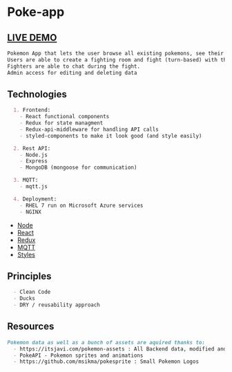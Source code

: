 # Poke-app
## [LIVE DEMO](http://pokeapp.live/pokemons/)
```markdown
Pokemon App that lets the user browse all existing pokemons, see their moves and play out fights with other users.
Users are able to create a fighting room and fight (turn-based) with their respective pokemons using MQTT over WebSockets.
Fighters are able to chat during the fight.
Admin access for editing and deleting data
```

## Technologies ##
```markdown
  1. Frontend:
    - React functional components
    - Redux for state managment
    - Redux-api-middleware for handling API calls
    - styled-components to make it look good (and style easily)

  2. Rest API:
    - Node.js
    - Express
    - MongoDB (mongoose for communication)

  3. MQTT:
    - mqtt.js

  4. Deployment: 
    - RHEL 7 run on Microsoft Azure services
    - NGINX
```
- [Node](/backend/)
- [React](/frontend/src)
- [Redux](/frontend/src/ducks)
- [MQTT](/frontend/src/middlewares)
- [Styles](/frontend/src/ui/styles)
## Principles ##
```markdown
  - Clean Code
  - Ducks
  - DRY / reusability approach
```
## Resources ##
```markdown
Pokemon data as well as a bunch of assets are aquired thanks to:
  - https://itsjavi.com/pokemon-assets : All Backend data, modified and tailored to fit the page purposes by me + Pokemon logos and type logos
  - PokeAPI - Pokemon sprites and animations
  - https://github.com/msikma/pokesprite : Small Pokemon Logos
```
